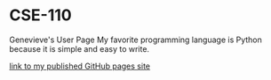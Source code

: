 # CSE-110
Genevieve's User Page
My favorite programming language is Python because it is simple and easy to write.

[link to my published GitHub pages site](https://gdietz8.github.io/CSE-110/)
